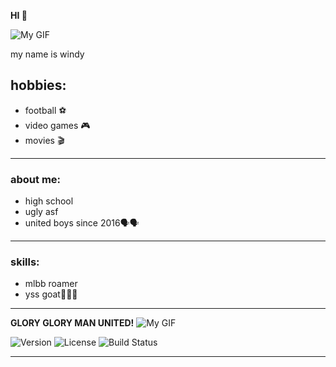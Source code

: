   **HI 👋**
  
![My GIF](https://media2.giphy.com/media/VUC9YdLSnKuJy/giphy.gif)

my name is windy

## hobbies:
- football ⚽
- video games 🎮
- movies 🎬

---

### about me:
- high school
- ugly asf
- united boys since 2016🗣🗣

---

### skills:
- mlbb roamer
- yss goat🤫😎🥶

---

   **GLORY GLORY MAN UNITED!** 
![My GIF](https://media1.giphy.com/media/3unQhOKcogrdDr6qRZ/giphy.gif)


![Version](https://img.shields.io/badge/version-1.0.0-brightgreen)
![License](https://img.shields.io/badge/license-MIT-blue)
![Build Status](https://img.shields.io/badge/build-passing-brightgreen)

---
